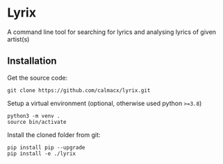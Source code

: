 # Lyrix

A command line tool for searching for lyrics and analysing lyrics of given artist(s) 


## Installation

Get the source code:
```
git clone https://github.com/calmacx/lyrix.git
```

Setup a virtual environment (optional, otherwise used python `>=3.8`)
```
python3 -m venv .
source bin/activate
```

Install the cloned folder from git:
```
pip install pip --upgrade
pip install -e ./lyrix
```

## 
